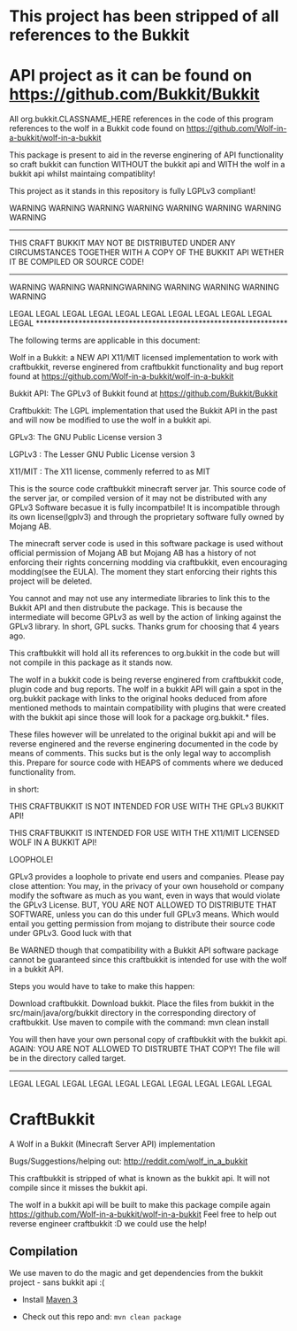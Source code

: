 This project has been stripped of all references to the Bukkit
==============================================================
API project as it can be found on https://github.com/Bukkit/Bukkit
==============================================================

All org.bukkit.CLASSNAME_HERE references in the code of this
program references to the wolf in a Bukkit code found on 
https://github.com/Wolf-in-a-bukkit/wolf-in-a-bukkit

This package is present to aid in the reverse enginering of API
functionality so craft bukkit can function WITHOUT the bukkit api
and WITH the wolf in a bukkit api whilst maintaing compatiblity!

This project as it stands in this repository is fully LGPLv3
compliant!

WARNING WARNING WARNING WARNING WARNING WARNING WARNING WARNING 
*****************************************************************
THIS CRAFT BUKKIT MAY NOT BE DISTRIBUTED UNDER ANY CIRCUMSTANCES
TOGETHER WITH A COPY OF THE BUKKIT API WETHER IT BE COMPILED OR
SOURCE CODE!
*****************************************************************
WARNING WARNING WARNINGWARNING WARNING WARNING WARNING WARNING 




LEGAL LEGAL LEGAL LEGAL LEGAL LEGAL LEGAL LEGAL LEGAL LEGAL LEGAL *****************************************************************

The following terms are applicable in this document:

Wolf in a Bukkit: a NEW API X11/MIT licensed implementation to
work with craftbukkit, reverse enginered from craftbukkit functionality and bug report found at 
https://github.com/Wolf-in-a-bukkit/wolf-in-a-bukkit

Bukkit API: The GPLv3 of Bukkit found at 
https://github.com/Bukkit/Bukkit

Craftbukkit: The LGPL implementation that used the Bukkit API in
the past and will now be modified to use the wolf in a bukkit api.

GPLv3: The GNU Public License version 3

LGPLv3 : The Lesser GNU Public License version 3

X11/MIT : The X11 license, commenly referred to as MIT

This is the source code craftbukkit minecraft server jar. This
source code of the server jar, or compiled version of it 
may not be distributed with any GPLv3 Software becasue it is
fully incompatbile!
It is incompatible through its own license(lgplv3) and through
the proprietary software fully owned by Mojang AB.

The minecraft server code is used in this software package is
used without official permission of Mojang AB but Mojang AB has a
history of not enforcing their rights concerning modding via
craftbukkit, even encouraging modding(see the EULA). 
The moment they start enforcing their rights this project will be
deleted.

You cannot and may not use any intermediate libraries to link
this to the Bukkit API and then distrubute the package.
This is because the intermediate will become GPLv3 as well by the
action of linking against the GPLv3 library. 
In short, GPL sucks. Thanks grum for choosing that 4 years ago.

This craftbukkit will hold all its references to org.bukkit in
the code but will not compile in this package as it stands now.

The wolf in a bukkit code is being reverse enginered from
craftbukkit code, plugin code and bug reports. The wolf in a
bukkit API will gain a spot in the org.bukkit package with links
to the original hooks deduced from afore mentioned methods to
maintain compatibility with plugins that were created with
the bukkit api since those will look for a package org.bukkit.*
files.

These files however will be unrelated to the original bukkit api
and will be reverse enginered and the reverse enginering
documented in the code by means of comments. This sucks but is
the only legal way to accomplish this. Prepare for source code
with HEAPS of comments where we deduced functionality from.

in short:

THIS CRAFTBUKKIT IS NOT INTENDED FOR USE WITH THE GPLv3 BUKKIT API!

THIS CRAFTBUKKIT IS INTENDED FOR USE WITH THE X11/MIT LICENSED WOLF IN A BUKKIT API!

LOOPHOLE!

GPLv3 provides a loophole to private end users and companies. Please pay close attention: You may, in the privacy of your own
household or company modify the software as much as you want,
even in ways that would violate the GPLv3 License. BUT, YOU ARE
NOT ALLOWED TO DISTRIBUTE THAT SOFTWARE, unless
you can do this under full GPLv3 means. Which would entail you
getting permission from mojang to distribute their source code
under GPLv3. Good luck with that

Be WARNED though that compatibility with a Bukkit API software
package cannot be guaranteed since this craftbukkit is intended
for use with the wolf in a bukkit API.

Steps you would have to take to make this happen:

Download craftbukkit. Download bukkit.
Place the files from bukkit in the src/main/java/org/bukkit
directory in the corresponding directory of craftbukkit.
Use maven to compile with the command: mvn clean install

You will then have your own personal copy of craftbukkit with the
bukkit api. AGAIN: YOU ARE NOT ALLOWED TO DISTRUBTE THAT COPY!
The file will be in the directory called target.

******************************************************************
LEGAL LEGAL LEGAL LEGAL LEGAL LEGAL LEGAL LEGAL LEGAL LEGAL 


CraftBukkit
===========

A Wolf in a Bukkit (Minecraft Server API) implementation

Bugs/Suggestions/helping out: http://reddit.com/wolf_in_a_bukkit

This craftbukkit is stripped of what is known as the bukkit api.
It will not compile since it misses the bukkit api.

The wolf in a bukkit api will be built to make this package
compile again https://github.com/Wolf-in-a-bukkit/wolf-in-a-bukkit
Feel free to help out reverse engineer craftbukkit :D we could
use the help!


Compilation
-----------

We use maven to do the magic and get dependencies from the bukkit project - sans bukkit api :(

* Install [Maven 3](http://maven.apache.org/download.html)

* Check out this repo and: `mvn clean package`
